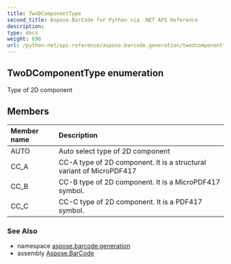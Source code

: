 ```yaml
---
title: TwoDComponentType
second_title: Aspose.BarCode for Python via .NET API Reference
description: 
type: docs
weight: 690
url: /python-net/api-reference/aspose.barcode.generation/twodcomponenttype/
---
```


## TwoDComponentType enumeration

Type of 2D component

## Members
| Member name | Description |
| :- | :- |
|AUTO|Auto select type of 2D component|
|CC_A|CC-A type of 2D component. It is a structural variant of MicroPDF417|
|CC_B|CC-B type of 2D component. It is a MicroPDF417 symbol.|
|CC_C|CC-C type of 2D component. It is a PDF417 symbol.|

### See Also

* namespace [aspose.barcode.generation](/barcode/python-net/api-reference/aspose.barcode.generation/)
* assembly [Aspose.BarCode](/barcode/python-net/api-reference/)

